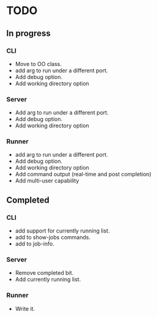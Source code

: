 # TODO

## In progress

### CLI
  * Move to OO class.
  * add arg to run under a different port.
  * Add debug option.
  * Add working directory option

### Server
  * Add arg to run under a different port.
  * Add debug option.
  * Add working directory option


### Runner
  * add arg to run under a different port.
  * Add debug option.
  * Add working directory option
  * Add command output (real-time and post completion)
  * Add multi-user capability

## Completed

### CLI
  * add support for currently running list.
  * add to show-jobs commands.
  * add to job-info.

### Server
  * Remove completed bit.
  * Add currently running list.


### Runner
  * Write it.

